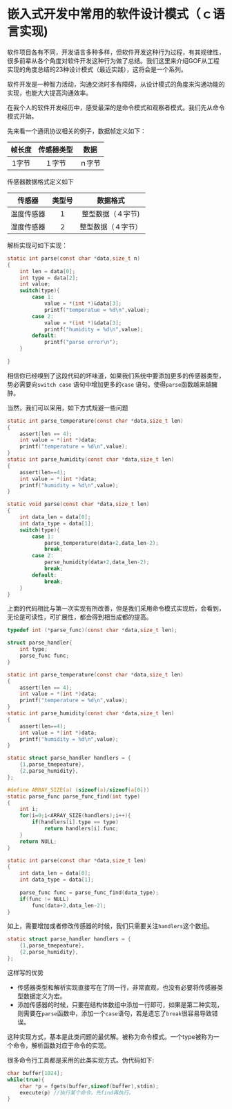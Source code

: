 # 嵌入式开发中常用的软件设计模式（ｃ语言实现)

软件项目各有不同，开发语言多种多样，但软件开发这种行为过程，有其规律性，很多前辈从各个角度对软件开发这种行为做了总结。我们这里来介绍GOF从工程实现的角度总结的23种设计模式（最近实践），这将会是一个系列。

软件开发是一种智力活动，沟通交流时多有障碍，从设计模式的角度来沟通功能的实现，也能大大提高沟通效率。

在我个人的软件开发经历中，感受最深的是命令模式和观察者模式。我们先从命令模式开始。

先来看一个通讯协议相关的例子，数据帧定义如下：

| 帧长度 | 传感器类型 |  数据  |
| :----: | :--------: | :----: |
| 1字节  |   １字节   | ｎ字节 |

传感器数据格式定义如下

|   传感器   | 类型号 |      数据格式      |
| :--------: | :----: | :----------------: |
| 温度传感器 |   １   | 整型数据（４字节)  |
| 湿度传感器 |   ２   | 整型数据（４字节） |

解析实现可如下实现：

```c
static int parse(const char *data,size_t n)
{
    int len = data[0];
    int type = data[2];
    int value;
    switch(type){
        case 1:
            value = *(int *)&data[3];
            printf("temperatue = %d\n",value);
        case 2:
            value = *(int *)&data[3];
            printf("humidity = %d\n",value);
        default:
            printf("parse error\n");
    }
    
}
```

相信你已经嗅到了这段代码的坏味道，如果我们系统中要添加更多的传感器类型，势必需要向`switch case` 语句中增加更多的`case` 语句。使得`parse`函数越来越臃肿。

当然，我们可以采用，如下方式规避一些问题

```c
static int parse_temperature(const char *data,size_t len)
{
    assert(len == 4);
    int value = *(int *)data;
    printf("temperature = %d\n",value);
}
static int parse_humidity(const char *data,size_t len)
{
    assert(len==4);
    int value = *(int *)data;
    printf("humidity = %d\n",value);
}

static void parse(const char *data,size_t len)
{
    int data_len = data[0];
    int data_type = data[1];
    switch(type){
        case 1:
            parse_temperature(data+2,data_len-2);
            break;
        case 2:
            parse_humidity(data+2,data_len-2);
            break;
        default:
            break;
	}
}
```

上面的代码相比与第一次实现有所改善，但是我们采用命令模式实现后，会看到，无论是可读性，可扩展性，都会得到相当成都的提高。

```c
typedef int (*parse_func)(const char *data,size_t len);

struct parse_handler{
    int type;
    parse_func func;
}

static int parse_temperature(const char *data,size_t len)
{
    assert(len == 4);
    int value = *(int *)data;
    printf("temperature = %d\n",value);
}
static int parse_humidity(const char *data,size_t len)
{
    assert(len==4);
    int value = *(int *)data;
    printf("humidity = %d\n",value);
}

static struct parse_handler handlers = {
    {1,parse_tmepeature},
    {2,parse_humidity},
};

#define ARRAY_SIZE(a) (sizeof(a)/sizeof(a[0]))
static parse_func parse_func_find(int type)
{
    int i;
    for(i=0;i<ARRAY_SIZE(handlers);i++){
        if(handlers[i].type == type)
            return handlers[i].func;
    }
    return NULL;
}

static int parse(const char *data,size_t len)
{
    int data_len = data[0];
    int data_type = data[1];
    
    parse_func func = parse_func_find(data_type);
   	if(func != NULL)
        func(data+2,data_len-2);
}
```

如上，需要增加或者修改传感器的时候，我们只需要关注`handlers`这个数组。

```c
static struct parse_handler handlers = {
    {1,parse_tmepeature},
    {2,parse_humidity},
};
```

这样写的优势

- 传感器类型和解析实现直接写在了同一行，非常直观，也没有必要将传感器类型数据定义为宏。
- 添加传感器的时候，只要在结构体数组中添加一行即可，如果是第二种实现，则需要在`parse`函数中，添加一个`case`语句，若是遗忘了`break`很容易导致错误。

这种实现方式，基本是此类问题的最优解。被称为命令模式。一个type被称为一个命令，解析函数对应于命令的实现。

很多命令行工具都是采用的此类实现方式。伪代码如下:

```c
char buffer[1024];
while(true){
    char *p = fgets(buffer,sizeof(buffer),stdin);
    execute(p) //执行某个命令，先find再执行。
}
```



